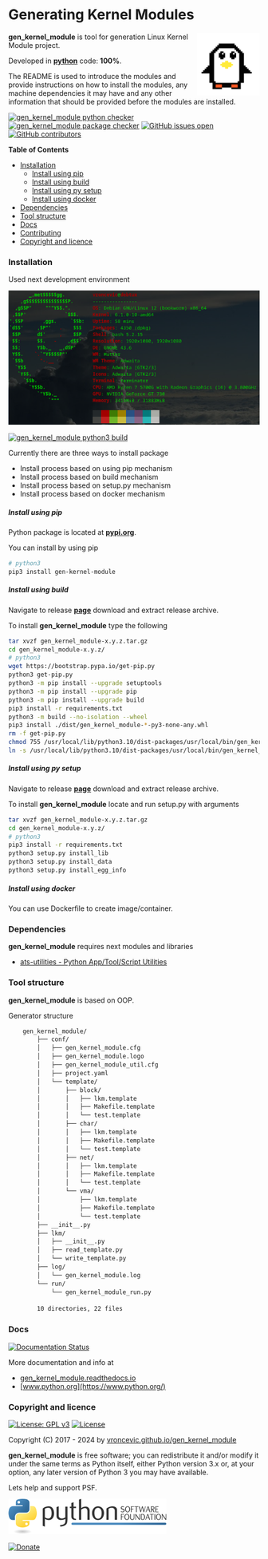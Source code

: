 # Generating Kernel Modules

<img align="right" src="https://raw.githubusercontent.com/vroncevic/gen_kernel_module/dev/docs/gen_kernel_module_logo.png" width="25%">

**gen_kernel_module** is tool for generation Linux Kernel Module project.

Developed in **[python](https://www.python.org/)** code: **100%**.

The README is used to introduce the modules and provide instructions on
how to install the modules, any machine dependencies it may have and any
other information that should be provided before the modules are installed.

[![gen_kernel_module python checker](https://github.com/vroncevic/gen_kernel_module/actions/workflows/gen_kernel_module_python_checker.yml/badge.svg)](https://github.com/vroncevic/gen_kernel_module/actions/workflows/gen_kernel_module_python_checker.yml) [![gen_kernel_module package checker](https://github.com/vroncevic/gen_kernel_module/actions/workflows/gen_kernel_module_package_checker.yml/badge.svg)](https://github.com/vroncevic/gen_kernel_module/actions/workflows/gen_kernel_module_package.yml) [![GitHub issues open](https://img.shields.io/github/issues/vroncevic/gen_kernel_module.svg)](https://github.com/vroncevic/gen_kernel_module/issues) [![GitHub contributors](https://img.shields.io/github/contributors/vroncevic/gen_kernel_module.svg)](https://github.com/vroncevic/gen_kernel_module/graphs/contributors)

<!-- START doctoc generated TOC please keep comment here to allow auto update -->
<!-- DON'T EDIT THIS SECTION, INSTEAD RE-RUN doctoc TO UPDATE -->
**Table of Contents**

- [Installation](#installation)
    - [Install using pip](#install-using-pip)
    - [Install using build](#install-using-build)
    - [Install using py setup](#install-using-py-setup)
    - [Install using docker](#install-using-docker)
- [Dependencies](#dependencies)
- [Tool structure](#tool-structure)
- [Docs](#docs)
- [Contributing](#contributing)
- [Copyright and licence](#copyright-and-licence)

<!-- END doctoc generated TOC please keep comment here to allow auto update -->

### Installation

Used next development environment

![debian linux os](https://raw.githubusercontent.com/vroncevic/gen_kernel_module/dev/docs/debtux.png)

[![gen_kernel_module python3 build](https://github.com/vroncevic/gen_kernel_module/actions/workflows/gen_kernel_module_python3_build.yml/badge.svg)](https://github.com/vroncevic/gen_kernel_module/actions/workflows/gen_kernel_module_python3_build.yml)

Currently there are three ways to install package
* Install process based on using pip mechanism
* Install process based on build mechanism
* Install process based on setup.py mechanism
* Install process based on docker mechanism

##### Install using pip

Python package is located at **[pypi.org](https://pypi.org/project/gen_kernel_module/)**.

You can install by using pip

```bash
# python3
pip3 install gen-kernel-module
```

##### Install using build

Navigate to release **[page](https://github.com/vroncevic/gen_kernel_module/releases/)** download and extract release archive.

To install **gen_kernel_module** type the following

```bash
tar xvzf gen_kernel_module-x.y.z.tar.gz
cd gen_kernel_module-x.y.z/
# python3
wget https://bootstrap.pypa.io/get-pip.py
python3 get-pip.py 
python3 -m pip install --upgrade setuptools
python3 -m pip install --upgrade pip
python3 -m pip install --upgrade build
pip3 install -r requirements.txt
python3 -m build --no-isolation --wheel
pip3 install ./dist/gen_kernel_module-*-py3-none-any.whl
rm -f get-pip.py
chmod 755 /usr/local/lib/python3.10/dist-packages/usr/local/bin/gen_kernel_module_run.py
ln -s /usr/local/lib/python3.10/dist-packages/usr/local/bin/gen_kernel_module_run.py /usr/local/bin/gen_kernel_module_run.py
```

##### Install using py setup

Navigate to release **[page](https://github.com/vroncevic/gen_kernel_module/releases/)** download and extract release archive.

To install **gen_kernel_module** locate and run setup.py with arguments

```bash
tar xvzf gen_kernel_module-x.y.z.tar.gz
cd gen_kernel_module-x.y.z/
# python3
pip3 install -r requirements.txt
python3 setup.py install_lib
python3 setup.py install_data
python3 setup.py install_egg_info
```

##### Install using docker

You can use Dockerfile to create image/container.

### Dependencies

**gen_kernel_module** requires next modules and libraries

* [ats-utilities - Python App/Tool/Script Utilities](https://vroncevic.github.io/ats_utilities)

### Tool structure

**gen_kernel_module** is based on OOP.

Generator structure

```bash
    gen_kernel_module/
        ├── conf/
        │   ├── gen_kernel_module.cfg
        │   ├── gen_kernel_module.logo
        │   ├── gen_kernel_module_util.cfg
        │   ├── project.yaml
        │   └── template/
        │       ├── block/
        │       │   ├── lkm.template
        │       │   ├── Makefile.template
        │       │   └── test.template
        │       ├── char/
        │       │   ├── lkm.template
        │       │   ├── Makefile.template
        │       │   └── test.template
        │       ├── net/
        │       │   ├── lkm.template
        │       │   ├── Makefile.template
        │       │   └── test.template
        │       └── vma/
        │           ├── lkm.template
        │           ├── Makefile.template
        │           └── test.template
        ├── __init__.py
        ├── lkm/
        │   ├── __init__.py
        │   ├── read_template.py
        │   └── write_template.py
        ├── log/
        │   └── gen_kernel_module.log
        └── run/
            └── gen_kernel_module_run.py
        
        10 directories, 22 files
```

### Docs

[![Documentation Status](https://readthedocs.org/projects/gen_kernel_module/badge/?version=latest)](https://gen-kernel-module.readthedocs.io/en/latest/?badge=latest)

More documentation and info at
* [gen_kernel_module.readthedocs.io](https://gen-kernel-module.readthedocs.io/en/latest/)
* [www.python.org](https://www.python.org/)

### Copyright and licence

[![License: GPL v3](https://img.shields.io/badge/License-GPLv3-blue.svg)](https://www.gnu.org/licenses/gpl-3.0) [![License](https://img.shields.io/badge/License-Apache%202.0-blue.svg)](https://opensource.org/licenses/Apache-2.0)

Copyright (C) 2017 - 2024 by [vroncevic.github.io/gen_kernel_module](https://vroncevic.github.io/gen_kernel_module)

**gen_kernel_module** is free software; you can redistribute it and/or modify
it under the same terms as Python itself, either Python version 3.x or,
at your option, any later version of Python 3 you may have available.

Lets help and support PSF.

[![Python Software Foundation](https://raw.githubusercontent.com/vroncevic/gen_kernel_module/dev/docs/psf-logo-alpha.png)](https://www.python.org/psf/)

[![Donate](https://www.paypalobjects.com/en_US/i/btn/btn_donateCC_LG.gif)](https://www.python.org/psf/donations/)
